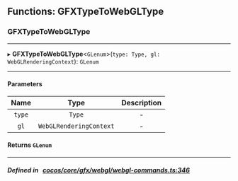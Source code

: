 ## Functions: GFXTypeToWebGLType

### GFXTypeToWebGLType


___
▸ **GFXTypeToWebGLType**<`GLenum`\>(`type: Type, gl: WebGLRenderingContext`): `GLenum`
___


#### Parameters

| Name | Type | Description |
| :------: | :------: | :------: |
| `type` | `Type` | - |
| `gl` | `WebGLRenderingContext` | - |

#### Returns `GLenum` 
___


##### Defined in &nbsp;   [cocos/core/gfx/webgl/webgl-commands.ts:346](https://github.com/cocos-creator/engine/blob/c7bf6b8a9/cocos/core/gfx/webgl/webgl-commands.ts#L346)&nbsp;
